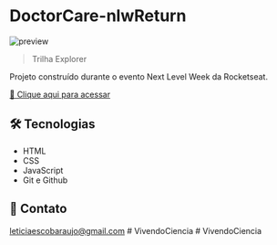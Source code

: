 # DoctorCare-nlwReturn

![preview](./preview.jpg)

> Trilha Explorer

Projeto construído durante o evento Next Level Week da Rocketseat.

[🔗 Clique aqui para acessar](https://letescobar.github.io/DoctorCare-nlwReturn/)

## 🛠 Tecnologias

-   HTML
-   CSS
-   JavaScript
-   Git e Github

## 💛 Contato

leticiaescobaraujo@gmail.com
#   V i v e n d o C i e n c i a  
 #   V i v e n d o C i e n c i a  
 
